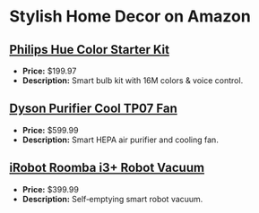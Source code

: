 # Stylish Home Decor on Amazon

## [Philips Hue Color Starter Kit](https://www.amazon.com/dp/B07351P1JK?tag=mychanneld-20)
- **Price:** $199.97
- **Description:** Smart bulb kit with 16M colors & voice control.

## [Dyson Purifier Cool TP07 Fan](https://www.amazon.com/dp/B0949GV3TJ?tag=mychanneld-20)
- **Price:** $599.99
- **Description:** Smart HEPA air purifier and cooling fan.

## [iRobot Roomba i3+ Robot Vacuum](https://www.amazon.com/dp/B07GNPDMRP?tag=mychanneld-20)
- **Price:** $399.99
- **Description:** Self‑emptying smart robot vacuum.

